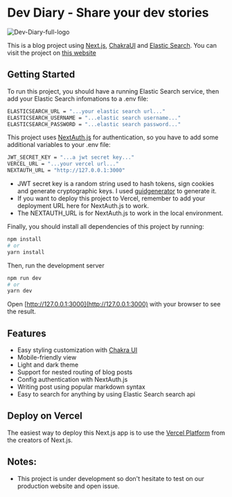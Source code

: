 # Dev Diary - Share your dev stories

![Dev-Diary-full-logo](https://user-images.githubusercontent.com/55438729/179899593-f85c136c-a1a4-46ca-be45-37389eaf5613.jpeg)

This is a blog project using [Next.js](https://nextjs.org/), [ChakraUI](https://chakra-ui.com/) and [Elastic Search](https://www.elastic.co/elasticsearch/). You can visit the project on [this website](https://dev-diary-nu.vercel.app/)

## Getting Started

To run this project, you should have a running Elastic Search service, then add your Elastic Search infomations to a .env file:

```bash
ELASTICSEARCH_URL = "...your elastic search url..."
ELASTICSEARCH_USERNAME = "...elastic search username..."
ELASTICSEARCH_PASSWORD = "...elastic search password..."
```

This project uses [NextAuth.js](https://next-auth.js.org/) for authentication, so you have to add some additional variables to your .env file:

```bash
JWT_SECRET_KEY = "...a jwt secret key..."
VERCEL_URL = "...your vercel url..."
NEXTAUTH_URL = "http://127.0.0.1:3000"
```

- JWT secret key is a random string used to hash tokens, sign cookies and generate cryptographic keys. I used [guidgenerator](https://www.guidgenerator.com/) to generate it.
- If you want to deploy this project to Vercel, remember to add your deployment URL here for NextAuth.js to work.
- The NEXTAUTH_URL is for NextAuth.js to work in the local environment.

Finally, you should install all dependencies of this project by running:

```bash
npm install
# or
yarn install
```

Then, run the development server

```bash
npm run dev
# or
yarn dev
```

Open [http://127.0.0.1:3000](http://127.0.0.1:3000) with your browser to see the result.

## Features

- Easy styling customization with [Chakra UI](https://chakra-ui.com/guides/first-steps)
- Mobile-friendly view
- Light and dark theme
- Support for nested routing of blog posts
- Config authentication with NextAuth.js
- Writing post using popular markdown syntax
- Easy to search for anything by using Elastic Search search api

## Deploy on Vercel

The easiest way to deploy this Next.js app is to use the [Vercel Platform](https://vercel.com/new?utm_medium=default-template&filter=next.js&utm_source=create-next-app&utm_campaign=create-next-app-readme) from the creators of Next.js.

## Notes:

- This project is under development so don't hesitate to test on our production website and open issue.
